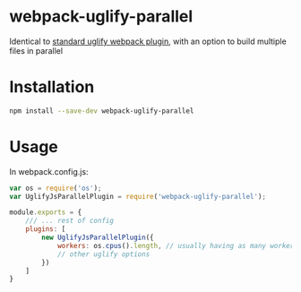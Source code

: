 # webpack-uglify-parallel
Identical to [standard uglify webpack plugin](https://webpack.github.io/docs/list-of-plugins.html#uglifyjsplugin), with an option to build multiple files in parallel

# Installation

```bash
npm install --save-dev webpack-uglify-parallel
```

# Usage
In webpack.config.js:
```javascript
var os = require('os');
var UglifyJsParallelPlugin = require('webpack-uglify-parallel');

module.exports = {
    /// ... rest of config
    plugins: [
        new UglifyJsParallelPlugin({
            workers: os.cpus().length, // usually having as many workers as cpu cores gives good results
            // other uglify options
        })
    ]
}

```
